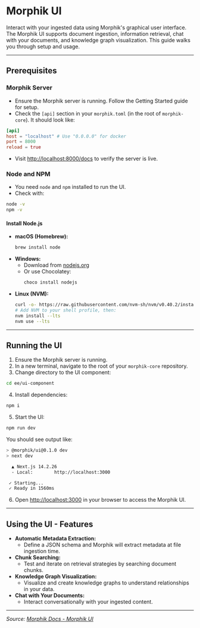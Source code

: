 # Morphik UI

Interact with your ingested data using Morphik's graphical user interface. The Morphik UI supports document ingestion, information retrieval, chat with your documents, and knowledge graph visualization. This guide walks you through setup and usage.

---

## Prerequisites

### Morphik Server
- Ensure the Morphik server is running. Follow the Getting Started guide for setup.
- Check the `[api]` section in your `morphik.toml` (in the root of `morphik-core`). It should look like:

```toml
[api]
host = "localhost" # Use "0.0.0.0" for docker
port = 8000
reload = true
```

- Visit [http://localhost:8000/docs](http://localhost:8000/docs) to verify the server is live.

### Node and NPM
- You need `node` and `npm` installed to run the UI.
- Check with:

```bash
node -v
npm -v
```

#### Install Node.js
- **macOS (Homebrew):**
  ```bash
  brew install node
  ```
- **Windows:**
  - Download from [nodejs.org](https://nodejs.org/)
  - Or use Chocolatey:
    ```powershell
    choco install nodejs
    ```
- **Linux (NVM):**
  ```bash
  curl -o- https://raw.githubusercontent.com/nvm-sh/nvm/v0.40.2/install.sh | bash
  # Add NVM to your shell profile, then:
  nvm install --lts
  nvm use --lts
  ```

---

## Running the UI

1. Ensure the Morphik server is running.
2. In a new terminal, navigate to the root of your `morphik-core` repository.
3. Change directory to the UI component:

```bash
cd ee/ui-component
```

4. Install dependencies:

```bash
npm i
```

5. Start the UI:

```bash
npm run dev
```

You should see output like:

```bash
> @morphik/ui@0.1.0 dev
> next dev

  ▲ Next.js 14.2.26
  - Local:        http://localhost:3000

 ✓ Starting...
 ✓ Ready in 1560ms
```

6. Open [http://localhost:3000](http://localhost:3000) in your browser to access the Morphik UI.

---

## Using the UI - Features

- **Automatic Metadata Extraction:**
  - Define a JSON schema and Morphik will extract metadata at file ingestion time.
- **Chunk Searching:**
  - Test and iterate on retrieval strategies by searching document chunks.
- **Knowledge Graph Visualization:**
  - Visualize and create knowledge graphs to understand relationships in your data.
- **Chat with Your Documents:**
  - Interact conversationally with your ingested content.

---

*Source: [Morphik Docs - Morphik UI](https://docs.morphik.ai/using-morphik/morphik-ui)* 